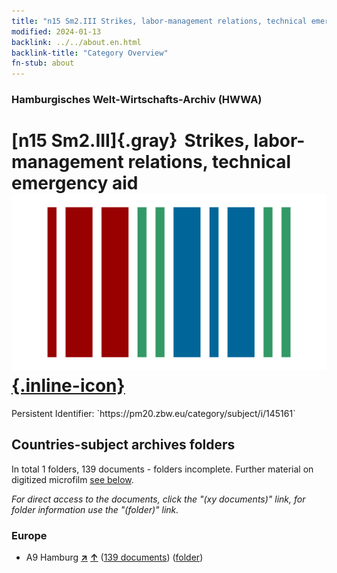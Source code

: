```yaml
---
title: "n15 Sm2.III Strikes, labor-management relations, technical emergency aid"
modified: 2024-01-13
backlink: ../../about.en.html
backlink-title: "Category Overview"
fn-stub: about
---
```


### Hamburgisches Welt-Wirtschafts-Archiv (HWWA)

# [n15 Sm2.III]{.gray}&#8201; Strikes, labor-management relations, technical emergency aid &#160; [![Wikidata](/images/Wikidata-logo.svg "Wikidata"){.inline-icon}](http://www.wikidata.org/entity/Q104710704)

<div class="hint">Persistent Identifier: `https://pm20.zbw.eu/category/subject/i/145161`</div>







## Countries-subject archives folders







In total 1 folders, 139 documents - folders incomplete. Further material on digitized microfilm [see below](#filmsections).

_For direct access to the documents, click the "(xy documents)" link, for folder information use the "(folder)" link._



### Europe

- A9 Hamburg [**&nearr;**](../../../geo/i/140905/about.en.html "Hamburg (all folders)") [**&uarr;**](../../../geo/about.en.html#A9 "Country category system") (<a href="https://pm20.zbw.eu/iiifview/folder/sh/140905,145161" title="about: Hamburg : Strikes, labor-management relations, technical emergency aid" target="_blank">139 documents</a>) ([folder](../../../../folder/sh/1409xx/140905/1451xx/145161/about.en.html))



<a id="filmsections" />













